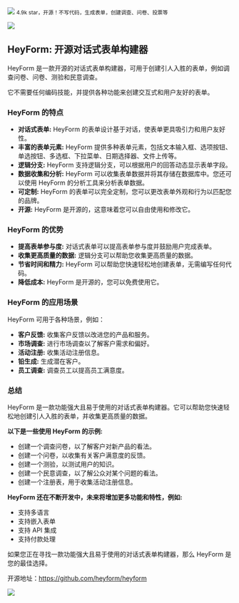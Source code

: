 <img src="/assets/image/240412-heyform-1.png" style="max-width: 70%; height: auto;">
<small>4.9k star，开源！不写代码，生成表单，创建调查、问卷、投票等</small>



![](/assets/image/240412-heyform-1.png)


## HeyForm: 开源对话式表单构建器

HeyForm 是一款开源的对话式表单构建器，可用于创建引人入胜的表单，例如调查问卷、问卷、测验和民意调查。

它不需要任何编码技能，并提供各种功能来创建交互式和用户友好的表单。

### HeyForm 的特点

* **对话式表单:** HeyForm 的表单设计基于对话，使表单更具吸引力和用户友好性。
* **丰富的表单元素:** HeyForm 提供多种表单元素，包括文本输入框、选项按钮、单选按钮、多选框、下拉菜单、日期选择器、文件上传等。
* **逻辑分支:** HeyForm 支持逻辑分支，可以根据用户的回答动态显示表单字段。
* **数据收集和分析:** HeyForm 可以收集表单数据并将其存储在数据库中。您还可以使用 HeyForm 的分析工具来分析表单数据。
* **可定制:** HeyForm 的表单可以完全定制，您可以更改表单外观和行为以匹配您的品牌。
* **开源:** HeyForm 是开源的，这意味着您可以自由使用和修改它。

### HeyForm 的优势

* **提高表单参与度:** 对话式表单可以提高表单参与度并鼓励用户完成表单。
* **收集更高质量的数据:** 逻辑分支可以帮助您收集更高质量的数据。
* **节省时间和精力:** HeyForm 可以帮助您快速轻松地创建表单，无需编写任何代码。
* **降低成本:** HeyForm 是开源的，您可以免费使用它。


### HeyForm 的应用场景

HeyForm 可用于各种场景，例如：

* **客户反馈:** 收集客户反馈以改进您的产品和服务。
* **市场调查:** 进行市场调查以了解客户需求和偏好。
* **活动注册:** 收集活动注册信息。
* **铅生成:** 生成潜在客户。
* **员工调查:** 调查员工以提高员工满意度。

### 总结

HeyForm 是一款功能强大且易于使用的对话式表单构建器。它可以帮助您快速轻松地创建引人入胜的表单，并收集更高质量的数据。

**以下是一些使用 HeyForm 的示例:**

* 创建一个调查问卷，以了解客户对新产品的看法。
* 创建一个问卷，以收集有关客户满意度的反馈。
* 创建一个测验，以测试用户的知识。
* 创建一个民意调查，以了解公众对某个问题的看法。
* 创建一个注册表，用于收集活动注册信息。

**HeyForm 还在不断开发中，未来将增加更多功能和特性，例如:**

* 支持多语言
* 支持嵌入表单
* 支持 API 集成
* 支持付款处理

如果您正在寻找一款功能强大且易于使用的对话式表单构建器，那么 HeyForm 是您的最佳选择。

开源地址：https://github.com/heyform/heyform


![](/assets/image/240412-heyform-2.png)
